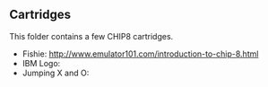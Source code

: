 ## Cartridges

This folder contains a few CHIP8 cartridges.

* Fishie: http://www.emulator101.com/introduction-to-chip-8.html
* IBM Logo:
* Jumping X and O: